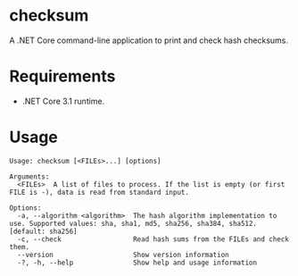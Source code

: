 # checksum

A .NET Core command-line application to print and check hash checksums.

# Requirements

- .NET Core 3.1 runtime.

# Usage

```console
Usage: checksum [<FILEs>...] [options]

Arguments:
  <FILEs>  A list of files to process. If the list is empty (or first FILE is -), data is read from standard input.

Options:
  -a, --algorithm <algorithm>  The hash algorithm implementation to use. Supported values: sha, sha1, md5, sha256, sha384, sha512. [default: sha256]
  -c, --check                  Read hash sums from the FILEs and check them.
  --version                    Show version information
  -?, -h, --help               Show help and usage information
```
